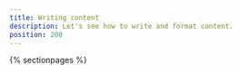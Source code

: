 ```yaml
---
title: Writing content
description: Let's see how to write and format content.
position: 200
---
```


{% sectionpages %}


